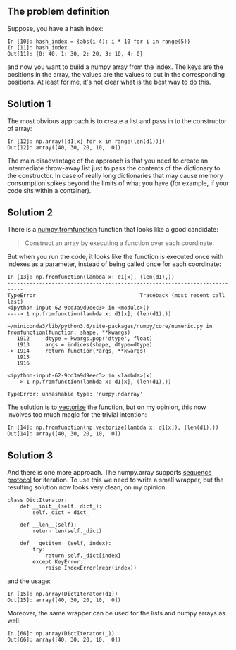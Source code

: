 ## The problem definition
Suppose, you have a hash index:

    In [10]: hash_index = {abs(i-4): i * 10 for i in range(5)}
    In [11]: hash_index
    Out[11]: {0: 40, 1: 30, 2: 20, 3: 10, 4: 0}

and now you want to build a numpy array from the index. The keys are the positions in the array, the values are the values to put in the corresponding positions. At least for me, it's not clear what is the best way to do this.

## Solution 1
The most obvious approach is to create a list and pass in to the constructor of array:

    In [12]: np.array([d1[x] for x in range(len(d1))])
    Out[12]: array([40, 30, 20, 10,  0])

The main disadvantage of the approach is that you need to create an intermediate throw-away list just to pass the contents of the dictionary to the constructor. In case of really long dictionaries that may cause memory consumption spikes beyond the limits of what you have (for example, if your code sits within a container).

## Solution 2

There is a [numpy.fromfunction](https://docs.scipy.org/doc/numpy-1.13.0/reference/generated/numpy.fromfunction.html#numpy.fromfunction) function that looks like a good candidate:

> Construct an array by executing a function over each coordinate.

But when you run the code, it looks like the function is executed once with indexes as a parameter, instead of being called once for each coordinate:

    In [13]: np.fromfunction(lambda x: d1[x], (len(d1),))
    ---------------------------------------------------------------------------
    TypeError                                 Traceback (most recent call last)
    <ipython-input-62-9cd3a9d9eec3> in <module>()
    ----> 1 np.fromfunction(lambda x: d1[x], (len(d1),))
    
    ~/miniconda3/lib/python3.6/site-packages/numpy/core/numeric.py in fromfunction(function, shape, **kwargs)
       1912     dtype = kwargs.pop('dtype', float)
       1913     args = indices(shape, dtype=dtype)
    -> 1914     return function(*args, **kwargs)
       1915
       1916
    
    <ipython-input-62-9cd3a9d9eec3> in <lambda>(x)
    ----> 1 np.fromfunction(lambda x: d1[x], (len(d1),))
    
    TypeError: unhashable type: 'numpy.ndarray'

The solution is to [vectorize](https://docs.scipy.org/doc/numpy-1.13.0/reference/generated/numpy.vectorize.html) the function, but on my opinion, this now involves too much magic for the trivial intention:

    In [14]: np.fromfunction(np.vectorize(lambda x: d1[x]), (len(d1),))
    Out[14]: array([40, 30, 20, 10,  0])

## Solution 3

And there is one more approach. The numpy.array supports [sequence protocol](https://docs.python.org/3/library/functions.html?highlight=__getitem__#iter) for iteration. To use this we need to write a small wrapper, but the resulting solution now looks very clean, on my opinion:

    class DictIterator:
        def __init__(self, dict_):
            self._dict = dict_
    
        def __len__(self):
            return len(self._dict)

        def __getitem__(self, index):
            try:
                return self._dict[index]
            except KeyError:
                raise IndexError(repr(index))

and the usage:

    In [15]: np.array(DictIterator(d1))
    Out[15]: array([40, 30, 20, 10,  0])

Moreover, the same wrapper can be used for the lists and numpy arrays as well:

    In [66]: np.array(DictIterator(_))
    Out[66]: array([40, 30, 20, 10,  0])
